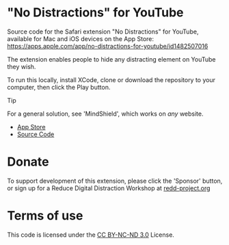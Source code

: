 # "No Distractions" for YouTube
Source code for the Safari extension "No Distractions" for YouTube, available for Mac and iOS devices on the App Store: https://apps.apple.com/app/no-distractions-for-youtube/id1482507016

The extension enables people to hide any distracting element on YouTube they wish.

To run this locally, install XCode, clone or download the repository to your computer, then click the Play button.

> [!TIP]
> For a general solution, see 'MindShield', which works on *any* website.
> - [App Store](https://apps.apple.com/gb/app/mindshield/id1660218371)
> - [Source Code](https://github.com/ulyngs/mindshield-open-source)

# Donate
To support development of this extension, please click the 'Sponsor' button, or sign up for a Reduce Digital Distraction Workshop at [redd-project.org](https://redd-project.org)

# Terms of use
This code is licensed under the [CC BY-NC-ND 3.0](https://creativecommons.org/licenses/by-nc-nd/3.0/) License.
